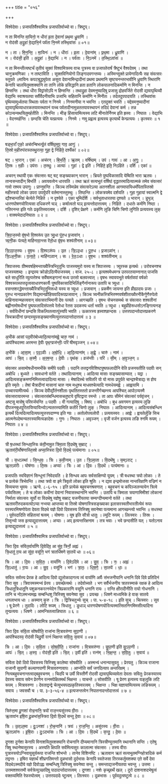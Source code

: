 +++
title = "०५६"

+++


विश्वेदेवाः। प्रजापतिर्वैश्वामित्रः प्रजापतिर्वाच्यो वा। त्रिष्टुप्।

न ता मि॑नन्ति मा॒यिनो॒ न धीरा॑ व्र॒ता दे॒वानां॑ प्रथ॒मा ध्रु॒वाणि॑ ।  
न रोद॑सी अ॒द्रुहा॑ वे॒द्याभि॒र्न पर्व॑ता नि॒नमे॑ तस्थि॒वांसः॑ ॥ ०१॥

न । ता । मि॒न॒न्ति॒ । मा॒यिनः॑ । न । धीराः॑ । व्र॒ता । दे॒वाना॑म् । प्र॒थ॒मा । ध्रु॒वाणि॑ ।  
न । रोद॑सी॒ इति॑ । अ॒द्रुहा॑ । वे॒द्याभिः॑ । न । पर्व॑ताः । नि॒ऽनमे॑ । त॒स्थि॒ऽवांसः॑ ॥

न ता मिनन्तीत्यष्टर्चं तृतीयं सूक्तं विश्वामित्रस्य वाचः पुत्रस्य वा प्रजापतेरार्षं त्रैष्टुभं वैश्वदेवम् । तथा चानुक्रमणिका । न ताष्टाविति । सूक्तविनियोगो लिङ्गादवगन्तव्यः । अस्मिन्सूक्ते प्रायेणादित्यैः सह संवत्सरः स्तूयते ॥मायिनः कपटबुद्ध्युपेता असुरा देवानामिन्द्रादीनां प्रथमा प्रथमानि सृष्ट्यनन्तरभावीनि ध्रुवाणि स्थिराणि केनापि चालयितुमशक्यानि ता तानि लोके प्रसिद्धानि व्रता व्रतानि लोकपालनादिकर्माणि न मिनन्ति । न हिम्सन्ति । तथा धीरा विद्वांसोऽपि न हिम्सन्ति । तथाद्रुहा देवमनुष्यादिषु प्रजासु द्रोहवर्जिते रोदसी द्यावापृथिव्यौ वेद्याभिः स्वाश्रयतया सर्वैर्वेदनीयाभिः प्रजाभिः सहितानि कर्माणि न मिनीतः । तदेतदुपपादयति । तस्थिवांसः पृथिव्यामूर्ध्वतया स्थिताः पर्वता न निनमे । निनमनीया न भवन्ति । एतदुक्तं भवति । यद्देवमनुष्यादीनां द्यावापृथिव्याधारकतयावस्थापनं यच्च पर्वतादीनामुन्नततयावस्थापनं तदिदं देवानां कर्म । तन्न कोऽप्यन्यथयितुमर्हतीति । मिनन्ति । मीङ् हिंसायामित्यस्य लटि मीनातेर्निगम इति ह्रस्वः । निघातः । वेद्याभिः । वेदनमर्हन्ति । छन्दसि चेति यत्प्रत्ययः । निनमे । णमु प्रह्वत्व इत्यस्य कृत्यार्थे केन्प्रत्ययः । कृत्स्वरः ॥ १ ॥

विश्वेदेवाः। प्रजापतिर्वैश्वामित्रः प्रजापतिर्वाच्यो वा। त्रिष्टुप्।

षड्भा॒राँ एको॒ अच॑रन्बिभर्त्यृ॒तं वर्षि॑ष्ठ॒मुप॒ गाव॒ आगुः॑ ।  
ति॒स्रो म॒हीरुप॑रास्तस्थु॒रत्या॒ गुहा॒ द्वे निहि॑ते॒ दर्श्येका॑ ॥ ०२॥

षट् । भा॒रान् । एकः॑ । अच॑रन् । बि॒भ॒र्ति॒ । ऋ॒तम् । वर्षि॑ष्ठम् । उप॑ । गावः॑ । आ । अ॒गुः॒ ।  
ति॒स्रः । म॒हीः । उप॑राः । त॒स्थुः॒ । अत्याः॑ । गुहा॑ । द्वे इति॑ । निहि॑ते॒ इति॒ निऽहि॑ते । दर्शि॑ । एका॑ ॥

अचरन् स्थायी एकः संवत्सरः षट् षट् सङ्ख्याकान् भारान् । भ्रियते पुष्पविकासादि येष्विति भारा ऋतवः । तान्वसन्तादीन् बिभर्ति । अवयवत्वेन धारयति । तथा ऋतं सत्यभूतं वर्षिष्ठं वृद्धतरमादित्यात्मकं तमेव संवत्सरं गावो रश्मय उपागुः । प्राप्नुवन्ति । किञ्च तस्मिन्नेव संवत्सरेऽत्या अतनशीला आगमापायिधर्मोपेतास्तिस्रो महीस्त्रयो लोका उपरा उपर्युपरि वर्तमानास्तुस्थुः । तिष्ठन्ति । लोकत्रयमेव दर्शयति । गुहा गुहायां स्वात्मनि द्वे द्यौश्चान्तरिक्षं चेत्येते निहिते । न दृश्येते । एका भूमिर्दर्शि । सर्वभूताधारतया दृश्यते ॥ भारान् । डुभृञ् धारणपोषणयोरित्यसा दधिकरणे घञ् । कर्षात्वतो घञ् इत्यन्तोदात्तत्वम् । निहिते । दधातेः कर्मणि निष्ठा । गतिरनन्त इति गतेः प्रकृतिस्वरत्वम् । दर्शि । दृशिर् प्रेक्षणे । कर्मणि लुङि चिणि चिणो लुगिति प्रत्ययस्य लुक् । वाक्यभेदादनिघातः ॥ २ ॥

विश्वेदेवाः। प्रजापतिर्वैश्वामित्रः प्रजापतिर्वाच्यो वा। त्रिष्टुप्।

त्रि॒पा॒ज॒स्यो वृ॑ष॒भो वि॒श्वरू॑प उ॒त त्र्यु॒धा पु॑रु॒ध प्र॒जावा॑न् ।  
त्र्य॒नी॒कः प॑त्यते॒ माहि॑नावा॒न्त्स रे॑तो॒धा वृ॑ष॒भः शश्व॑तीनाम् ॥ ०३॥

त्रि॒ऽपा॒ज॒स्यः । वृ॒ष॒भः । वि॒श्वऽरू॑पः । उ॒त । त्रि॒ऽउ॒धा । पु॒रु॒ध । प्र॒जाऽवा॑न् ।  
त्रि॒ऽअ॒नी॒कः । प॒त्य॒ते॒ । माहि॑नऽवान् । सः । रे॒तः॒ऽधाः । वृ॒ष॒भः । शश्व॑तीनाम् ॥

त्रिपाजस्यः ग्रीष्मवर्षाहेमन्ताख्यैस्त्रिभिरृतुभिः पाजस्यमुरो यस्य स त्रिपाजस्यः । त्र्युरस्क इत्यर्थः । उरोवचनश्च पाजस्यशब्दः । इन्द्रस्य क्रोडोऽदित्यैपाजस्यम् । वाज. २५-८ । इत्यश्वमेधमन्त्र उरपरतयाम्नानात् पाजसि बले साधुरिति व्युत्पत्तेश्च सर्वेषामङ्गानां मध्य उरसो बलवत्त्वात् । वृषभः स्वावयभूते वर्षर्तावपां वर्षको विश्वरूपस्तत्तदृत्वसाधारणकार्यैः पुष्पविकासादिभिर्लिङ्गैर्नानारूप उतापि च त्र्युधा । वसन्तशरद्धेमन्ताख्यैस्त्रिभिरृतुभिरूधो यस्य स त्र्युधा । प्रजावान् । प्रकर्षेण जायन्त इति व्रीह्यादयः प्रजाः । पुरुध नानाप्रकारेण विद्यमानव्रीहियवादिरूपप्रजावान् । किञ्च त्र्यनीकस्त्रिभिरुष्णवर्षशीताख्यैरनीकैर्गुणैरुपेतो माहिनावान्महत्त्ववान् संवत्सराभिमानी देवः पत्यते । आगच्छति । वृषभः सेचनसमर्थः स संवत्सरः शश्वतीनां बह्वीनामोषधीनां पुष्पफलादिसंपत्तये रेतोधा रेतस उदकस्य धर्ता भवति ॥ त्र्युधा । बहुव्रीहेरूधसोऽनङ्गित्यनङ् । सर्वविधीनां छन्दसि विकल्पितत्वात्पुंस्यपि भवति । ऊकारस्य ह्रस्वश्छान्दसः । उत्तरपदान्तोदात्तप्रकरणे त्रिचक्रादीनां छन्दस्युपसङ्ख्यानमित्युत्तरपदान्तोदात्तत्वं ॥ ३ ॥

विश्वेदेवाः। प्रजापतिर्वैश्वामित्रः प्रजापतिर्वाच्यो वा। त्रिष्टुप्।

अ॒भीक॑ आसां पद॒वीर॑बोध्यादि॒त्याना॑मह्वे॒ चारु॒ नाम॑ ।  
आप॑श्चिदस्मा अरमन्त दे॒वीः पृथ॒ग्व्रज॑न्तीः॒ परि॑ षीमवृञ्जन् ॥ ०४॥

अ॒भीके॑ । आ॒सा॒म् । प॒द॒ऽवीः । अ॒बो॒धि॒ । आ॒दि॒त्याना॑म् । अ॒ह्वे॒ । चारु॑ । नाम॑ ।  
आपः॑ । चि॒त् । अ॒स्मै॒ । अ॒र॒म॒न्त॒ । दे॒वीः । पृथ॑क् । व्रज॑न्तीः । परि॑ । सी॒म् । अ॒वृ॒ञ्ज॒न् ॥

संवत्सर असामोषधीनामभीके समीपे पदवीः । पदानि तत्तद्वनविशिष्टपुष्पफलादीनि वेति प्रजनयतीति पदवीः सन् अबोधि । बुध्यते । सावधानो वर्तते । तथादित्यानाम् । आदित्या मासाः सङ्ख्यासाम्यात् । यद्वा । आदित्यसङ्क्रमणनिमित्तत्वादादित्या मासाः । मेषादिस्थे सवितरि यो यो मासः प्रपूर्यते चान्द्रश्चैत्राद्यः स ज्ञेय इति स्मृतेः । तेषां चैत्रादीनां मासानां चारु नाम मधुश्च माधवश्चेत्यादि नामधेयमह्वे । आह्वयामि । उच्चारयामीत्यर्थः । किञ्च देवीर्द्योर्तनशीलाः पृथतितस्ततो व्रजन्तीर्गच्छन्त्य आपश्चित् आपोऽप्यस्मै संवत्सरायारमन्त । संवत्सरसंबन्धिमासचतुष्टये वृष्टिद्वारा रमन्ते । ता आपः सीमेनं संवत्सरं पर्यवृंजन् । अष्टसु मासेषु परिवर्जयन्ति ॥ पदवीः । वी गत्यादिषु । क्विप् । अबोधि । बुध अवगमन इत्यस्य लुङि दीपजनबुधपूरितायिप्यायिभ्योऽन्यतरस्यामिति कर्तरि चिणो लुक् । निघातः । आदित्यानाम् । आदित्यसंबन्धिन इत्यर्थे दित्यदित्यादित्यपत्युत्तरपदाण्ण्य इति ण्य़ः । अतोलोपयलोपौ । प्रत्ययस्वरः । आह्वे । ह्वयतेर्लुङि सिच आत्मनेपदेष्वन्यतरस्यामित्यङादेशः । गुणः । निघातः । अवृञ्जन् । वृजी वर्जन इत्यस्य लङि श्नमि रूपम् । निघातः ॥ ४ ॥

विश्वेदेवाः। प्रजापतिर्वैश्वामित्रः प्रजापतिर्वाच्यो वा। त्रिष्टुप्।

त्री ष॒धस्था॑ सिन्धव॒स्त्रिः क॑वी॒नामु॒त त्रि॑मा॒ता वि॒दथे॑षु स॒म्राट् ।  
ऋ॒ताव॑री॒र्योष॑णास्ति॒स्रो अप्या॒स्त्रिरा दि॒वो वि॒दथे॒ पत्य॑मानाः ॥ ०५॥

त्री । स॒धऽस्था॑ । सि॒न्ध॒वः॒ । त्रिः । क॒वी॒नाम् । उ॒त । त्रि॒ऽमा॒ता । वि॒दथे॑षु । स॒म्ऽराट् ।  
ऋ॒तऽव॑रीः । योष॑णाः । ति॒स्रः । अप्याः॑ । त्रिः । आ । दि॒वः । वि॒दथे॑ । पत्य॑मानाः ॥

प्रजापतिः स्वविज्ञानं सिन्धूनां निवेदयति । हे सिन्धव आपः सर्वसाक्षिण्यो यूयम् । त्री षधस्था त्रयो लोकाः । ते च प्रत्येकं त्रिर्भवन्ति । तथा त्रयो वा इमे त्रिवृतो लोका इति श्रुतिः । न द्याव इन्द्रमोजसा नान्तरिक्षाणि वज्रिणं न विव्यचन्त भूमयः । ऋग्वे. ८-६-१५ । इति प्रत्येकं बहुवचनश्रवणात् । बहुवचनं च कपिञ्जलन्यायेन त्रित्वे पर्यवसितम् । ते च लोकाः कवीनां देवानां निवासस्थानानि भवन्ति । उतापि च त्रिमाता त्रयाणामिमीशां लोकानां निर्माता संवत्सरः सूर्यो वा विदथेषु यज्ञेषु सम्राट् यजनीयतया सम्यग्दीप्यमानो वर्तते । तथा ऋतावरीरुदकवत्योऽप्या नभ्स्या आप्तव्या वा तिस्रो योषणास्त्रिसङ्ख्याका इलासरस्वतीभारतीत्येवं रूपाः परस्परमिश्रणोपेता देवता विदथे यज्ञे दिवो दिवसस्य तिस्त्रिषु सवनेष्वा पत्यमाना आगच्छन्त्यो भवन्ति ॥ सधस्था । पूर्वपदादिति संहितायां षत्वम् । योषणाः । युष इति सौत्रो धातुः । ल्युटि रूपम् । लित्स्वरः । तिस्रः । तिसृभ्यो जस इत्याद्युदात्तत्वम् । अप्याः । अप् इत्यन्तरिक्षनाम । तत्र भवाः । भवे छन्दसीति यत् । यतोऽनाव इत्याद्युदात्तत्वं ॥ ५ ॥

विश्वेदेवाः। प्रजापतिर्वैश्वामित्रः प्रजापतिर्वाच्यो वा। त्रिष्टुप्।

त्रिरा दि॒वः स॑वित॒र्वार्या॑णि दि॒वेदि॑व॒ आ सु॑व॒ त्रिर्नो॒ अह्नः॑ ।  
त्रि॒धातु॑ रा॒य आ सु॑वा॒ वसू॑नि॒ भग॑ त्रातर्धिषणे सा॒तये॑ धाः ॥ ०६॥

त्रिः । आ । दि॒वः । स॒वि॒तः॒ । वार्या॑णि । दि॒वेऽदि॑वे । आ । सु॒व॒ । त्रिः । नः॒ । अह्नः॑ ।  
त्रि॒ऽधातु॑ । रा॒यः । आ । सु॒व॒ । वसू॑नि । भग॑ । त्रा॒तः॒ । धि॒ष॒णे॒ । सा॒तये॑ । धाः॒ ॥

सवितः सर्वस्य प्रेरक हे आदित्य दिवो द्युलोकादागत्य त्वं वार्याणि अर्वैः संभजनीयानि धनानि दिवे दिवे प्रतिदिनं त्रिरा सुव । त्रिवारमस्मभ्यं प्रेरय । प्रयच्छेत्यर्थः । तदेवोच्यते । भग सर्वैर्भजनीय त्रातरस्माकं रक्षक हे आदित्य त्रिधातुत्रिधातूनि पशुकनकरत्नभेदेन त्रिप्रकाराणि वसूनि धनानि रायः । रान्ति क्षीरादीनीति रायो गोधनानि । तानि च नोऽस्मभ्यमह्नः सम्बन्धिशु त्रिस्त्रिषु सवनेष्वा सुव । प्रयच्छ । धिषणे माध्यमिके हे वाक् सातये धनलाभाय धाः । अस्मान् कुरु । त्रिः । द्वित्रिचतुर्भ्यः सुच् । पा. ५-४-१८ । इति सुच् । चित्स्वरः । सुव । षू प्रेरणे । तुदादिः । लोटि रूपम् । त्रिधातु । डुधाञ् धारणपोषणयोरित्यस्मात्सितनिगमिमसीत्यादिना तुन्प्रत्ययः । धिषणे । आमन्त्रितत्वान्निघातः ॥ ६ ॥

विश्वेदेवाः। प्रजापतिर्वैश्वामित्रः प्रजापतिर्वाच्यो वा। त्रिष्टुप्।

त्रिरा दि॒वः स॑वि॒ता सो॑षवीति॒ राजा॑ना मि॒त्रावरु॑णा सुपा॒णी ।  
आप॑श्चिदस्य॒ रोद॑सी चिदु॒र्वी रत्नं॑ भिक्षन्त सवि॒तुः स॒वाय॑ ॥ ०७॥

त्रिः । आ । दि॒वः । स॒वि॒ता । सो॒ष॒वी॒ति॒ । राजा॑ना । मि॒त्रावरु॑णा । सु॒पा॒णी इति॑ सु॒ऽपा॒णी ।  
आपः॑ । चि॒त् । अ॒स्य॒ । रोद॑सी॒ इति॑ । चि॒त् । उ॒र्वी इति॑ । रत्न॑म् । भि॒क्ष॒न्त॒ । स॒वि॒तुः । स॒वाय॑ ॥

सविता देवो दिवो दिवसस्य त्रिस्त्रिषु कालेष्वा सोषवीति । अस्मभ्यं धनान्यासुवतु । प्रेरयतु । किञ्च राजाना राजानौ सुपाणी कल्याणपाणी मित्रावरुणावापः । आप्नोति सर्वं जगदित्याप अन्तरिक्षम् । नित्यबहुवचनान्तत्वाद्बहुवचनम् । चिदपि च उर्वी विस्तीर्णे रोदसी द्यावापृथिव्यावेता देवताः सवितुः प्रेरकस्यास्य देवस्य सवाय सवेन प्रेरणेन रत्नमपेक्षितमर्थं भिक्षन्त । याचन्ते ॥ सोसवीति । षू प्रेरण इत्यस्य यङ्लुकि लटि रूपम् । मित्रावरुणा । देवताद्वन्द्वे चेत्युभयपदप्रकृतिस्वरत्वम् । भिक्षन्त । भिक्ष यज्ञायामित्यस्य लङिरूपम् । सवाय । जवसवौ च । पा. ३-३-५६-४ ॥ इत्यजन्तत्वेन निपातनादन्तोदात्तत्वं ॥ ७ ॥

विश्वेदेवाः। प्रजापतिर्वैश्वामित्रः प्रजापतिर्वाच्यो वा। त्रिष्टुप्।

त्रिरु॑त्त॒मा दू॒णशा॑ रोच॒नानि॒ त्रयो॑ राज॒न्त्यसु॑रस्य वी॒राः ।  
ऋ॒तावा॑न इषि॒रा दू॒ळभा॑स॒स्त्रिरा दि॒वो वि॒दथे॑ सन्तु दे॒वाः ॥ ०८॥

त्रिः । उ॒त्ऽत॒मा । दुः॒ऽनशा॑ । रो॒च॒नानि॑ । त्रयः॑ । रा॒ज॒न्ति॒ । असु॑रस्य । वी॒राः ।  
ऋ॒तऽवा॑नः । इ॒षि॒राः । दुः॒ऽदभा॑सः । त्रिः । आ । दि॒वः । वि॒दथे॑ । स॒न्तु॒ । दे॒वाः ॥

दूणशा दुर्नशा केनापि विनाशयितुमशक्यानि रोचनानि दीप्यमानानि त्रिस्त्रीण्युत्तमानि स्थानानि सन्ति । एतेषु त्रिषु स्थानेष्वसुरस्य । अस्यति क्षिपति सर्वमित्यसुरः कालात्मा संवत्सरः । तस्य वीराः पुत्रास्त्रयोऽग्निवायुसूर्यरूपा राजन्ति शोभन्ते । तानेव विशिनष्टि । ऋतावान ऋतं सत्यभूतमग्निहोत्रादिकं कर्म तद्वन्तः । इषिरा यज्ञार्थं शीघ्रगतिमन्तो दूळभासो दुर्दभासः केनापि स्वतेजसा तिरस्कर्तुमशक्या एते सर्वे देवा विदथेऽस्मदीये यज्ञे दिवोऽह्नः सम्बन्धिषु त्रिस्त्रिषु सवनेष्वा सन्तु । समन्ताद्यजनीयतया भवन्तु । उत्तमा । उत्तमशश्वत्तमौ सर्वत्रेत्युञ्छादिषु पाठादन्तोदात्तत्वम् । दूणशा । नशेः कृच्छ्रार्थे खल् । दुरो दाशनाशदभेषूत्वं वक्तव्यमिति रेफस्योत्वम् । उत्तरपदादेः ष्टुत्वम् । लित्स्वरः । दूळभासः । पूर्ववदुत्वष्टुत्वे ॥ ८ ॥